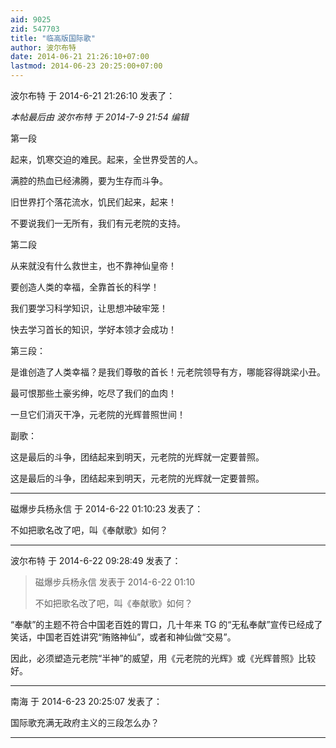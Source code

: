 ```yaml
---
aid: 9025
zid: 547703
title: "临高版国际歌"
author: 波尔布特
date: 2014-06-21 21:26:10+07:00
lastmod: 2014-06-23 20:25:00+07:00
---
```


波尔布特 于 2014-6-21 21:26:10 发表了：

_本帖最后由 波尔布特 于 2014-7-9 21:54 编辑_

第一段

起来，饥寒交迫的难民。起来，全世界受苦的人。

满腔的热血已经沸腾，要为生存而斗争。

旧世界打个落花流水，饥民们起来，起来！

不要说我们一无所有，我们有元老院的支持。

第二段

从来就没有什么救世主，也不靠神仙皇帝！

要创造人类的幸福，全靠首长的科学！

我们要学习科学知识，让思想冲破牢笼！

快去学习首长的知识，学好本领才会成功！

第三段：

是谁创造了人类幸福？是我们尊敬的首长！元老院领导有方，哪能容得跳梁小丑。

最可恨那些土豪劣绅，吃尽了我们的血肉！

一旦它们消灭干净，元老院的光辉普照世间！

副歌：

这是最后的斗争，团结起来到明天，元老院的光辉就一定要普照。

这是最后的斗争，团结起来到明天，元老院的光辉就一定要普照。

---

磁爆步兵杨永信 于 2014-6-22 01:10:23 发表了：

不如把歌名改了吧，叫《奉献歌》如何？

---

波尔布特 于 2014-6-22 09:28:49 发表了：

> 磁爆步兵杨永信 发表于 2014-6-22 01:10
>
> 不如把歌名改了吧，叫《奉献歌》如何？

“奉献”的主题不符合中国老百姓的胃口，几十年来 TG 的“无私奉献”宣传已经成了笑话，中国老百姓讲究“贿赂神仙”，或者和神仙做“交易”。

因此，必须塑造元老院“半神”的威望，用《元老院的光辉》或《光辉普照》比较好。

---

南海 于 2014-6-23 20:25:07 发表了：

国际歌充满无政府主义的三段怎么办？

---
